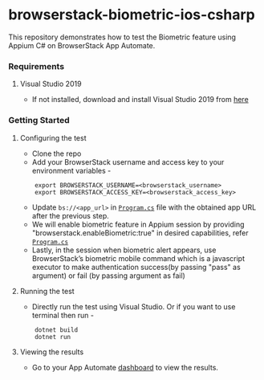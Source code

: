 # browserstack-biometric-ios-csharp

This repository demonstrates how to test the Biometric feature using Appium C# on BrowserStack App Automate.

### Requirements

1. Visual Studio 2019

    - If not installed, download and install Visual Studio 2019 from [here](https://visualstudio.microsoft.com/vs/)

### Getting Started

1. Configuring the test

    - Clone the repo
    - Add your BrowserStack username and access key to your environment variables - 
    ```
        export BROWSERSTACK_USERNAME=<browserstack_username> 
        export BROWSERSTACK_ACCESS_KEY=<browserstack_access_key>
    ```
    -  Update `bs://<app_url>` in [`Program.cs`](Program.cs) file with the obtained app URL after the previous step.
    -  We will enable biometric feature in Appium session by providing "browserstack.enableBiometric:true" in desired capabilities, refer [`Program.cs`](Program.cs)
    -  Lastly, in the session when biometric alert appears, use BrowserStack’s biometric mobile command which is a javascript executor to make authentication success(by passing "pass" as argument) or fail (by passing argument as fail)


2. Running the test
    - Directly run the test using Visual Studio. Or if you want to use terminal then run - 
    ```
        dotnet build
        dotnet run
    ```

3. Viewing the results
    - Go to your App Automate [dashboard](https://www.browserstack.com/app-automate) to view the results.
